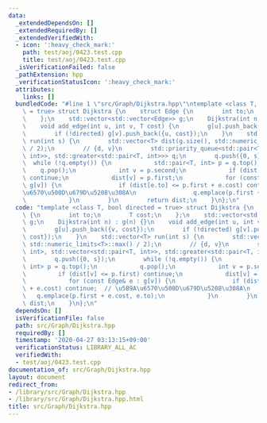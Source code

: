 ```yaml
---
data:
  _extendedDependsOn: []
  _extendedRequiredBy: []
  _extendedVerifiedWith:
  - icon: ':heavy_check_mark:'
    path: test/aoj/0423.test.cpp
    title: test/aoj/0423.test.cpp
  _isVerificationFailed: false
  _pathExtension: hpp
  _verificationStatusIcon: ':heavy_check_mark:'
  attributes:
    links: []
  bundledCode: "#line 1 \"src/Graph/Dijkstra.hpp\"\ntemplate <class T, bool directed\
    \ = true> struct Dijkstra {\n    struct Edge {\n        int to;\n        T cost;\n\
    \    };\n    std::vector<std::vector<Edge>> g;\n    Dijkstra(int n) : g(n) {}\n\
    \    void add_edge(int u, int v, T cost) {\n        g[u].push_back({v, cost});\n\
    \        if (!directed) g[v].push_back({u, cost});\n    }\n    std::vector<T>\
    \ run(int s) {\n        std::vector<T> dist(g.size(), std::numeric_limits<T>::max()\
    \ / 2);\n        // {d, v}\n        std::priority_queue<std::pair<T, int>, std::vector<std::pair<T,\
    \ int>>, std::greater<std::pair<T, int>>> q;\n        q.push({0, s});\n      \
    \  while (!q.empty()) {\n            std::pair<T, int> p = q.top();\n        \
    \    q.pop();\n            int v = p.second;\n            if (dist[v] <= p.first)\
    \ continue;\n            dist[v] = p.first;\n            for (const Edge& e :\
    \ g[v]) {\n                if (dist[e.to] <= p.first + e.cost) continue;  // \u5B9A\
    \u6570\u500D\u679D\u5208\u308A\n                q.emplace(p.first + e.cost, e.to);\n\
    \            }\n        }\n        return dist;\n    }\n};\n"
  code: "template <class T, bool directed = true> struct Dijkstra {\n    struct Edge\
    \ {\n        int to;\n        T cost;\n    };\n    std::vector<std::vector<Edge>>\
    \ g;\n    Dijkstra(int n) : g(n) {}\n    void add_edge(int u, int v, T cost) {\n\
    \        g[u].push_back({v, cost});\n        if (!directed) g[v].push_back({u,\
    \ cost});\n    }\n    std::vector<T> run(int s) {\n        std::vector<T> dist(g.size(),\
    \ std::numeric_limits<T>::max() / 2);\n        // {d, v}\n        std::priority_queue<std::pair<T,\
    \ int>, std::vector<std::pair<T, int>>, std::greater<std::pair<T, int>>> q;\n\
    \        q.push({0, s});\n        while (!q.empty()) {\n            std::pair<T,\
    \ int> p = q.top();\n            q.pop();\n            int v = p.second;\n   \
    \         if (dist[v] <= p.first) continue;\n            dist[v] = p.first;\n\
    \            for (const Edge& e : g[v]) {\n                if (dist[e.to] <= p.first\
    \ + e.cost) continue;  // \u5B9A\u6570\u500D\u679D\u5208\u308A\n             \
    \   q.emplace(p.first + e.cost, e.to);\n            }\n        }\n        return\
    \ dist;\n    }\n};\n"
  dependsOn: []
  isVerificationFile: false
  path: src/Graph/Dijkstra.hpp
  requiredBy: []
  timestamp: '2020-04-27 03:13:15+09:00'
  verificationStatus: LIBRARY_ALL_AC
  verifiedWith:
  - test/aoj/0423.test.cpp
documentation_of: src/Graph/Dijkstra.hpp
layout: document
redirect_from:
- /library/src/Graph/Dijkstra.hpp
- /library/src/Graph/Dijkstra.hpp.html
title: src/Graph/Dijkstra.hpp
---
```

